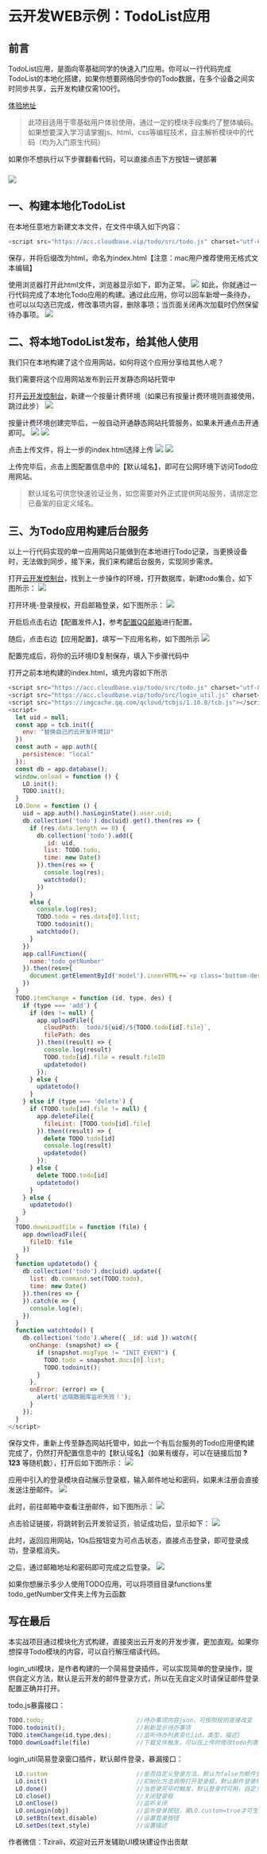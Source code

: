 # 云开发WEB示例：TodoList应用

## 前言
TodoList应用，是面向零基础同学的快速入门应用。你可以一行代码完成TodoList的本地化搭建，如果你想要网络同步你的Todo数据，在多个设备之间实时同步共享，云开发构建仅需100行。

[体验地址](https://acc.cloudbase.vip/todo/)

> 此项目适用于零基础用户体验使用，通过一定的模块手段集约了整体编码。如果想要深入学习请掌握js、html、css等编程技术，自主解析模块中的代码（均为入门原生代码）

如果你不想执行以下步骤翻看代码，可以直接点击下方按钮一键部署
### [![](https://main.qcloudimg.com/raw/67f5a389f1ac6f3b4d04c7256438e44f.svg)](https://console.cloud.tencent.com/tcb/env/index?action=CreateAndDeployCloudBaseProject&appUrl=https%3A%2F%2Fgithub.com%2FTCloudBase%2FWEB-TodoList-framework&appName=TodoList)

## 一、构建本地化TodoList
在本地任意地方新建文本文件，在文件中填入如下内容：
```js
<script src="https://acc.cloudbase.vip/todo/src/todo.js" charset="utf-8"></script>
```
保存，并将后缀改为html，命名为index.html【注意：mac用户推荐使用无格式文本编辑】

使用浏览器打开此html文件，浏览器显示如下，即为正常。
![](res/1.png)
如此，你就通过一行代码完成了本地化Todo应用的构建。通过此应用，你可以回车新增一条待办，也可以以勾选已完成，修改事项内容，删除事项；当页面关闭再次加载时仍然保留待办事项。
![](res/2.png)

## 二、将本地TodoList发布，给其他人使用
我们只在本地构建了这个应用网站，如何将这个应用分享给其他人呢？

我们需要将这个应用网站发布到云开发静态网站托管中

打开[云开发控制台](https://console.cloud.tencent.com/tcb/env/index)，新建一个按量计费环境（如果已有按量计费环境则直接使用，跳过此步）
![](res/3.png)

按量计费环境创建完毕后，一般自动开通静态网站托管服务，如果未开通点击开通即可。
![](res/4.png)
![](res/5.png)

点击上传文件，将上一步的index.html选择上传
![](res/6.png)
![](res/7.png)

上传完毕后，点击上图配置信息中的【默认域名】，即可在公网环境下访问Todo应用网站。
> 默认域名可供您快速验证业务，如您需要对外正式提供网站服务，请绑定您已备案的自定义域名。

## 三、为Todo应用构建后台服务
以上一行代码实现的单一应用网站只能做到在本地进行Todo记录，当更换设备时，无法做到同步，接下来，我们来构建后台服务，实现同步需求。

打开[云开发控制台](https://console.cloud.tencent.com/tcb/env/index)，找到上一步操作的环境，打开数据库，新建todo集合，如下图所示：
![](res/8.png)

打开环境-登录授权，开启邮箱登录，如下图所示：
![](res/9.png)

开启后点击右边【配置发件人】，参考[配置QQ邮箱](https://docs.cloudbase.net/authentication/email-login.html#shi-yong-qq-you-xiang-pei-zhi-you-xiang-deng-lu)进行配置。

随后，点击右边【应用配置】，填写一下应用名称，如下图所示
![](res/10.png)

配置完成后，将你的云环境ID复制保存，填入下步骤代码中

打开之前本地构建的index.html，填充内容如下所示
```js
<script src="https://acc.cloudbase.vip/todo/src/todo.js" charset="utf-8"></script>
<script src="https://acc.cloudbase.vip/todo/src/login_util.js" charset="utf-8"></script>
<script src="https://imgcache.qq.com/qcloud/tcbjs/1.10.8/tcb.js"></script>
<script>
  let uid = null;
  const app = tcb.init({
    env: "替换自己的云开发环境ID"
  })
  const auth = app.auth({
    persistence: "local"
  });
  const db = app.database();
  window.onload = function () {
    LO.init();
    TODO.init();
  }
  LO.Done = function () {
    uid = app.auth().hasLoginState().user.uid;
    db.collection('todo').doc(uid).get().then(res => {
      if (res.data.length == 0) {
        db.collection('todo').add({
          _id: uid,
          list: TODO.todo,
          time: new Date()
        }).then(res => {
          console.log(res);
          watchtodo();
        })
      }
      else {
        console.log(res);
        TODO.todo = res.data[0].list;
        TODO.todoinit();
        watchtodo();
      }
    })
    app.callFunction({
      name:'todo_getNumber'
    }).then(res=>{
      document.getElementById('model').innerHTML+=`<p class='bottom-des'>共${res.result}人使用云开发TODO</p>`
    })
  }
  TODO.itemChange = function (id, type, des) {
    if (type === 'add') {
      if (des != null) {
        app.uploadFile({
          cloudPath: `todo/${uid}/${TODO.todo[id].file}`,
          filePath: des
        }).then((result) => {
          console.log(result)
          TODO.todo[id].file = result.fileID
          updatetodo()
        });
      } else {
        updatetodo()
      }
    } else if (type === 'delete') {
      if (TODO.todo[id].file != null) {
        app.deleteFile({
          fileList: [TODO.todo[id].file]
        }).then((result) => {
          delete TODO.todo[id]
          console.log(result)
          updatetodo()
        });
      } else {
        delete TODO.todo[id]
        updatetodo()
      }
    } else {
      updatetodo()
    }
  }
  TODO.downLoadfile = function (file) {
    app.downloadFile({
      fileID: file
    })
  }
  function updatetodo() {
    db.collection('todo').doc(uid).update({
      list: db.command.set(TODO.todo),
      time: new Date()
    }).then(res => {
    }).catch(e => {
      console.log(e);
    })
  }
  function watchtodo() {
    db.collection('todo').where({ _id: uid }).watch({
      onChange: (snapshot) => {
        if (snapshot.msgType != "INIT_EVENT") {
          TODO.todo = snapshot.docs[0].list;
          TODO.todoinit();
        }
      },
      onError: (error) => {
        alert('远端数据库监听失败！');
      }
    });
  }    
</script>
```

保存文件，重新上传至静态网站托管中，如此一个有后台服务的Todo应用便构建完成了，仍然打开配置信息中的【默认域名】（如果有缓存，可以在链接后加 **?123** 等随机数），打开后如下图所示：
![](res/11.png)

应用中引入的登录模块自动展示登录框，输入邮件地址和密码，如果未注册会直接发送注册邮件。
![](res/12.png)

此时，前往邮箱中查看注册邮件，如下图所示：
![](res/13.png)

点击验证链接，将跳转到云开发验证页，验证成功后，显示如下：
![](res/14.png)

此时，返回应用网站，10s后按钮变为可点击状态，直接点击登录，即可登录成功，登录框消失。

之后，通过邮箱地址和密码即可完成之后登录。
![](res/15.png)

如果你想展示多少人使用TODO应用，可以将项目目录functions里todo_getNumber文件夹上传为云函数

## 写在最后

本实战项目通过模块化方式构建，直接突出云开发的开发步骤，更加直观。如果你想探寻Todo模块的内容，可以自行解压缩读代码。

login_util模块，是作者构建的一个简易登录插件，可以实现简单的登录操作，提供自定义方法，默认是云开发的邮件登录方式，所以在无自定义时请保证邮件登录配置正确并打开。

todo.js暴露接口：
```js
TODO.todo;                          //待办事项内容json，可按照规则直接改变
TODO.todoinit();                    //刷新显示待办事项
TODO.itemChange(id,type,des);       //监听待办列表变化[id，类型，描述]
TODO.downLoadfile(file)             //下载文件触发，可以在上传时修改todo列表file的值
```

login_util简易登录窗口插件，默认邮件登录，暴漏接口：
```js
  LO.custom                         //是否自定义登录方法，默认为false为邮件登录
  LO.init()                         //初始化方法调用打开登录框，默认邮件登录时则会自动判断，如果登录则触发LO.done(),不会初始化登录框
  LO.done()                         //当登录完毕时触发，默认登录时可用，自定义无效
  LO.close()                        //关闭登录框
  LO.onClose()                      //监听关闭
  LO.onLogin(obj)                   //监听登录按钮，需LO.custom=true才可生效
  LO.setBtn(text,disable)           //设置登录按钮
  LO.setDes(text,style)             //设置描述
```

作者微信：Tzirali，欢迎对云开发辅助UI模块建设作出贡献
